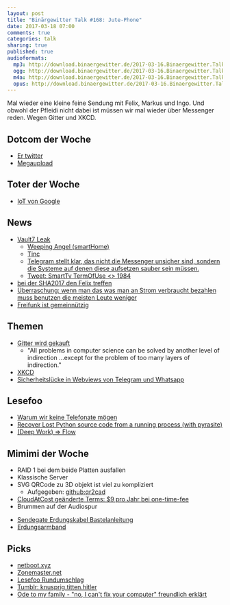 ```yaml
---
layout: post
title: "Binärgewitter Talk #168: Jute-Phone"
date: 2017-03-18 07:00
comments: true
categories: talk
sharing: true
published: true
audioformats:
  mp3: http://download.binaergewitter.de/2017-03-16.Binaergewitter.Talk.168.mp3
  ogg: http://download.binaergewitter.de/2017-03-16.Binaergewitter.Talk.168.ogg
  m4a: http://download.binaergewitter.de/2017-03-16.Binaergewitter.Talk.168.m4a
  opus: http://download.binaergewitter.de/2017-03-16.Binaergewitter.Talk.168.opus
---
```

Mal wieder eine kleine feine Sendung mit Felix, Markus und Ingo. Und obwohl der Pfleidi nicht dabei ist müssen wir mal wieder über Messenger reden. Wegen Gitter 
und XKCD.

## Dotcom der Woche
- [Er twitter](https://netzpolitik.org/2017/tweet-des-tages-kim-schmitz-bietet-donald-trump-seine-unterstuetzung-an/ )
- [Megaupload](https://torrentfreak.com/mpaa-and-riaa-present-plan-to-recover-megauploads-failing-hard-drives-170315/ )

## Toter der Woche
- [IoT von Google]( http://www.theverge.com/circuitbreaker/2017/3/16/14948696/google-home-assistant-advertising-beauty-and-the-beast )

## News
- [Vault7 Leak]( https://wikileaks.org/ciav7p1/ )
  * [Weeping Angel (smartHome)]( https://wikileaks.org/ciav7p1/cms/page_12353643.html )
  * [Tinc]( https://wikileaks.org/ciav7p1/cms/page_13763714.html )
  * [Telegram stellt klar, das nicht die Messenger unsicher sind, sondern die Systeme auf denen diese aufsetzen sauber sein müssen.]( 
http://telegra.ph/Wikileaks-Vault7-NEWS )
  * [Tweet:  SmartTv TermOfUse <> 1984]( https://twitter.com/xor/status/564356757007261696/photo/1 )
- [bei der SHA2017 den Felix treffen]( https://sha2017.org/ )
- [Überraschung: wenn man das was man an Strom verbraucht bezahlen muss benutzen die meisten Leute weniger]( 
https://arstechnica.com/science/2017/03/switching-apartment-metering-shocks-electricity-freeloaders-into-conservation/ )
- [Freifunk ist gemeinnützig]( https://www.heise.de/newsticker/meldung/Freifunk-Bundesrat-befuerwortet-Gemeinnuetzigkeit-3650176.html )

## Themen

- [Gitter wird gekauft](https://www.heise.de/newsticker/meldung/GitLab-kauft-Entwickler-Chat-Plattform-Gitter-3655144.html )
  - "All problems in computer science can be solved by another level of indirection ...except for the problem of too many layers of indirection."
- [XKCD](https://xkcd.com/1810/ )
- [Sicherheitslücke in Webviews von Telegram und 
Whatsapp](https://www.heise.de/newsticker/meldung/Schwere-Sicherheitsluecke-in-den-Web-Oberflaechen-von-WhatsApp-und-Telegram-geschlossen-3653793.html )

## Lesefoo
- [Warum wir keine Telefonate mögen](https://editionf.com/Telefonieren-Millennials-Warum-schreibt-ihr-keine-Nachricht )
- [Recover Lost Python source code from a running process (with pyrasite)]( https://gist.github.com/simonw/8aa492e59265c1a021f5c5618f9e6b12 )
- [(Deep Work) => Flow]( https://www.robinwieruch.de/lessons-learned-deep-work-flow/ )

## Mimimi der Woche
- RAID 1 bei dem beide Platten ausfallen
- Klassische Server
- SVG QRCode zu 3D objekt ist viel zu kompliziert
  - Aufgegeben: [github:qr2cad]( https://github.com/brad/qr2cad )
- [CloudAtCost geänderte Terms: $9 pro Jahr bei one-time-fee]( http://www.cloudatcost.com/terms.php )
- Brummen auf der Audiospur
 * [Sendegate Erdungskabel Bastelanleitung]( https://sendegate.de/t/bastelecke-erdungskabel-gegen-50hz-netzbrummen/3262 )
 * [Erdungsarmband]( http://amzn.to/2mxFMNd )

## Picks
- [netboot.xyz](netboot.xyz)
- [Zonemaster.net](https://www.zonemaster.net/ )
- [Lesefoo Rundumschlag]( http://www.dev-books.com/ )
- [Tumblr: knusprig.titten.hitler]( http://knusprig-titten-hitler.tumblr.com/ )
- [Ode to my family - "no, I can't fix your computer" freundlich erklärt]( http://turnoff.us/geek/ode-to-my-family/ )
